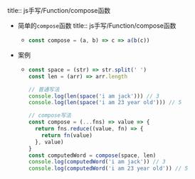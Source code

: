 title:: js手写/Function/compose函数

- 简单的`compose`函数
  title:: js手写/Function/compose函数
	- ```js
	  const compose = (a, b) => c => a(b(c))
	  ```
- 案例
	- ```js
	  const space = (str) => str.split(' ')
	  const len = (arr) => arr.length
	  
	  // 普通写法
	  console.log(len(space('i am jack'))) // 3
	  console.log(len(space('i am 23 year old'))) // 5
	  
	  // compose写法
	  const compose = (...fns) => value => {
	    return fns.reduce((value, fn) => {
	      return fn(value)
	    }, value)
	  }
	  const computedWord = compose(space, len)
	  console.log(computedWord('i am jack')) // 3
	  console.log(computedWord('i am 23 year old')) // 5
	  ```